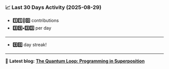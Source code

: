 <!--START_STATS-->
### 📈 Last 30 Days Activity (2025-08-29)  
- **1️⃣1️⃣🎱0️⃣** contributions  
- **3️⃣9️⃣•3️⃣3️⃣** per day
---
- **9️⃣0️⃣** day streak!
---
📝 **Latest blog:** [**The Quantum Loop: Programming in Superposition**](https://andriak.com/blog/quantum-loop)
<!--END_STATS-->
